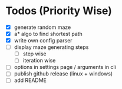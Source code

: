 # Todos (Priority Wise)

- [x] generate random maze
- [x] a\* algo to find shortest path
- [x] write own config parser
- [ ] display maze generating steps
  - [ ] step wise
  - [ ] iteration wise
- [ ] options in settings page / arguments in cli
- [ ] publish github release (linux + windows)
- [ ] add README

